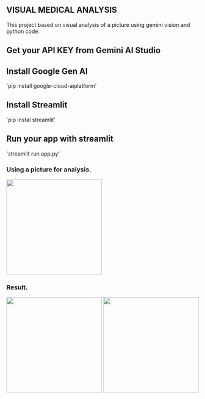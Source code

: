 ## VISUAL MEDICAL ANALYSIS
This project based on visual analysis of a picture using gemini vision and python code.

## Get your API KEY from Gemini AI Studio

## Install Google Gen AI
'pip install google-cloud-aiplatform'

## Install Streamlit
'pip instal streamlit'

## Run your app with streamlit
'streamlit run app.py'

### Using a picture for analysis.

<img src="https://cdn.analyticsvidhya.com/wp-content/uploads/2024/05/crooked-teeth-problem.jpg" width="250">

### Result.

<img src="https://cdn.analyticsvidhya.com/wp-content/uploads/2024/05/Screenshot-2024-05-09-at-4.18.18%E2%80%AFPM.png" width="250">

<img src="https://cdn.analyticsvidhya.com/wp-content/uploads/2024/05/Screenshot-2024-05-09-at-4.20.18%E2%80%AFPM.png" width="250">


